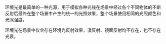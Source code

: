 环境光是最简单的一种光源，用于模拟各种光线在场景中经过各个不同物体的不断反射后最终在整个场景中产生的统一的光照效果，整个场景使用相同的光照颜色和光照强度。

环境光在场景中仅会存在环境光反射效果，漫反射、镜面反射均不存在，也不存在光衰。